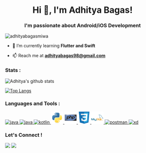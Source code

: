 <!--
**adhityabagasmiwa/adhityabagasmiwa** is a ✨ _special_ ✨ repository because its `README.md` (this file) appears on your GitHub profile.

Here are some ideas to get you started:

- 🔭 I’m currently working on ...
- 🌱 I’m currently learning Machine Learning
- 👯 I’m looking to collaborate on ...
- 🤔 I’m looking for help with ...
- 💬 Ask me about ...
- 📫 How to reach me: ...
- 😄 Pronouns: ...
- ⚡ Fun fact: ...
-->

<h1 align="center">Hi 👋, I'm Adhitya Bagas!</h2>
<h3 align="center">I'm passionate about Android/iOS Development</h4>

<p align="left"> <img src="https://komarev.com/ghpvc/?username=adhityabagasmiwa&label=Profile%20views&color=0e75b6&style=flat-square" alt="adhityabagasmiwa" /> </p>

- 🌱 I’m currently learning **Flutter and Swift**

- 📫 Reach me at **adhityabagas98@gmail.com**

<h3 align="left">Stats : </h3>

![Adhitya's github stats](https://github-readme-stats.vercel.app/api?username=adhityabagasmiwa&show_icons=true&theme=vue-dark)

[![Top Langs](https://github-readme-stats.vercel.app/api/top-langs/?username=adhityabagasmiwa&theme=vue-dark&hide=c,c%2B%2B,java,cmake,ruby,css,html,php,jupyter%20notebook,javascript,hack,tsql&langs_count=8)](https://github.com/anuraghazra/github-readme-stats)

<h3 align="left">Languages and Tools : </h3>
<p align="left"> 
  <a href="https://developer.android.com/" target="_blank"> <img src="https://raw.githubusercontent.com/rahuldkjain/github-profile-readme-generator/master/src/images/icons/MobileAppDevelopment/android.svg" alt="java" width="40" height="40"/><a href="https://www.java.com" target="_blank"> <img src="https://raw.githubusercontent.com/rahuldkjain/github-profile-readme-generator/master/src/images/icons/ProgrammingLanguages/java.svg" alt="java" width="40" height="40"/>       </a> 
    <a href="https://kotlinlang.org" target="_blank"> <img src="https://raw.githubusercontent.com/rahuldkjain/github-profile-readme-generator/master/src/images/icons/MobileAppDevelopment/kotlin.svg" alt="kotlin" width="40" height="40"/> 
    </a> 
    <a href="https://www.python.org" target="_blank"> <img src="https://github.com/devicons/devicon/blob/master/icons/python/python-original.svg" alt="python" width="40" height="40"/> 
    </a> 
    <a href="https://www.php.net/" target="_blank"> <img src="https://raw.githubusercontent.com/devicons/devicon/master/icons/php/php-original.svg" alt="php" width="40" height="40"/> 
    </a> 
    <a href="https://www.w3schools.com/css/" target="_blank"> <img src="https://github.com/devicons/devicon/blob/master/icons/css3/css3-original.svg" alt="css" width="40" height="40"/> 
    </a> 
    <a href="https://www.mysql.com/" target="_blank"> <img src="https://raw.githubusercontent.com/devicons/devicon/master/icons/mysql/mysql-original-wordmark.svg" alt="mysql" width="40" height="40"/> 
    </a> 
    <a href="https://www.postman.com/" target="_blank"> <img src="https://avatars.githubusercontent.com/u/10251060?s=200&v=4" alt="postman" width="40" height="40"/> 
    </a>
    <a href="https://www.adobe.com/products/xd.html" target="_blank"> <img src="https://raw.githubusercontent.com/rahuldkjain/github-profile-readme-generator/master/src/images/icons/Software/xd.svg" alt="xd" width="40" height="40"/> 
    </a>
</p>

<h3 align="left">Let's Connect ! </h3>

[<img src="https://img.shields.io/badge/linkedin-%230077B5.svg?&style=for-the-badge&logo=linkedin&logoColor=white" />](https://www.linkedin.com/in/adhityabagasmiwa/) [<img src = "https://img.shields.io/badge/instagram-%23E4405F.svg?&style=for-the-badge&logo=instagram&logoColor=white">](https://www.instagram.com/adhityabagasmiwa/)

